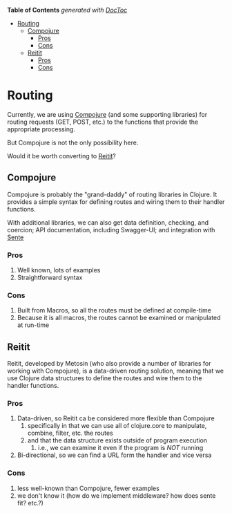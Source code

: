 <!-- START doctoc generated TOC please keep comment here to allow auto update -->
<!-- DON'T EDIT THIS SECTION, INSTEAD RE-RUN doctoc TO UPDATE -->
**Table of Contents**  *generated with [DocToc](https://github.com/thlorenz/doctoc)*

- [Routing](#routing)
  - [Compojure](#compojure)
    - [Pros](#pros)
    - [Cons](#cons)
  - [Reitit](#reitit)
    - [Pros](#pros-1)
    - [Cons](#cons-1)

<!-- END doctoc generated TOC please keep comment here to allow auto update -->

# Routing

Currently, we are using [Compojure](https://github.com/weavejester/compojure) (and some supporting libraries) 
for routing requests (GET, POST, etc.) to the functions that provide the appropriate processing.

But Compojure is not the only possibility here.

Would it be worth converting to [Reitit](https://github.com/metosin/reitit)?


## Compojure

Compojure is probably the "grand-daddy" of routing libraries in Clojure. It provides a simple syntax for
defining routes and wiring them to their handler functions.

With additional libraries, we can also get data definition, checking, and coercion; API documentation, including
Swagger-UI; and integration with [Sente](https://github.com/ptaoussanis/sente)

### Pros

1. Well known, lots of examples
2. Straightforward syntax

### Cons

1. Built from Macros, so all the routes must be defined at compile-time
2. Because it is all macros, the routes cannot be examined or manipulated at run-time


## Reitit

Reitit, developed by Metosin (who also provide a number of libraries for working with Compojure), is 
a data-driven routing solution, meaning that we use Clojure data structures to define the routes
and wire them to the handler functions.

### Pros

1. Data-driven, so Reitit ca be considered more flexible than Compojure
   1. specifically in that we can use all of clojure.core to manipulate, combine, filter, etc. the routes
   2. and that the data structure exists outside of program execution
      1. i.e., we can examine it even if the program is _NOT_ running
2. Bi-directional, so we can find a URL form the handler and vice versa

### Cons

1. less well-known than Compojure, fewer examples
2. we don't know it (how do we implement middleware? how does sente fit? etc.?)

